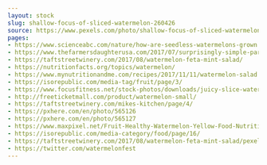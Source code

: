 ```yaml
---
layout: stock
slug: shallow-focus-of-sliced-watermelon-260426
source: https://www.pexels.com/photo/shallow-focus-of-sliced-watermelon-260426/
pages:
- https://www.scienceabc.com/nature/how-are-seedless-watermelons-grown.html
- https://www.thefarmersdaughterusa.com/2017/07/surprisingly-simple-parentage-seedless-watermelon.html
- https://taftstreetwinery.com/2017/08/watermelon-feta-mint-salad/
- https://nutritionfacts.org/topics/watermelon/
- https://www.mynutritionandme.com/recipes/2017/11/11/watermelon-salad
- https://isorepublic.com/media-tag/fruit/page/3/
- https://www.focusfitness.net/stock-photos/downloads/juicy-slice-watermelon-fruit/
- http://freeticketmall.com/product/watermelon-small/
- https://taftstreetwinery.com/mikes-kitchen/page/4/
- https://pxhere.com/en/photo/565126
- https://pxhere.com/en/photo/565127
- https://www.maxpixel.net/Fruit-Healthy-Watermelon-Yellow-Food-Nutrition-1543257
- https://isorepublic.com/media-category/food/page/16/
- https://taftstreetwinery.com/2017/08/watermelon-feta-mint-salad/pexels-photo-260426/
- https://twitter.com/watermelonfest
---
```

